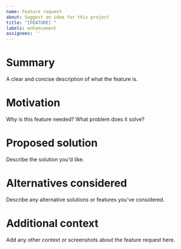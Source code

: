 ```yaml
---
name: Feature request
about: Suggest an idea for this project
title: "[FEATURE] "
labels: enhancement
assignees: ''
---
```


# Summary
A clear and concise description of what the feature is.

# Motivation
Why is this feature needed? What problem does it solve?

# Proposed solution
Describe the solution you'd like.

# Alternatives considered
Describe any alternative solutions or features you've considered.

# Additional context
Add any other context or screenshots about the feature request here.
